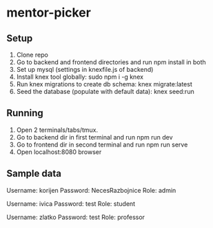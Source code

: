 # mentor-picker

## Setup
1. Clone repo
2. Go to backend and frontend directories and run npm install in both
3. Set up mysql (settings in knexfile.js of backend)
4. Install knex tool globally: sudo npm i -g knex
5. Run knex migrations to create db schema: knex migrate:latest
6. Seed the database (populate with default data): knex seed:run

## Running
1. Open 2 terminals/tabs/tmux.
2. Go to backend dir in first terminal and run npm run dev
3. Go to frontend dir in second terminal and run npm run serve
4. Open localhost:8080 browser

## Sample data

Username: korijen
Password: NecesRazbojnice
Role: admin

Username: ivica
Password: test
Role: student

Username: zlatko
Password: test
Role: professor